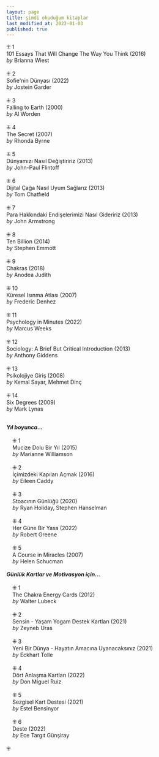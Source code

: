 ```yaml
---
layout: page  
title: şimdi okuduğum kitaplar  
last_modified_at: 2022-01-03
published: true  
---
```


⁜ 1  
101 Essays That Will Change The Way You Think (2016)  
<i>by</i> Brianna Wiest  
<br />
⁜ 2  
Sofie'nin Dünyası (2022)  
<i>by</i> Jostein Garder  
<br />
⁜ 3  
Falling to Earth (2000)  
<i>by</i> Al Worden  
<br />
⁜ 4  
The Secret (2007)  
<i>by</i> Rhonda Byrne  
<br />
⁜ 5  
Dünyamızı Nasıl Değiştiririz (2013)  
<i>by</i> John-Paul Flintoff  
<br />
⁜ 6  
Dijital Çağa Nasıl Uyum Sağlarız (2013)  
<i>by</i> Tom Chatfıeld   
<br />
⁜ 7  
Para Hakkındaki Endişelerimizi Nasıl Gideririz (2013)  
<i>by</i> John Armstrong  
<br />
⁜ 8  
Ten Billion (2014)  
<i>by</i> Stephen Emmott  
<br />
⁜ 9  
Chakras (2018)  
<i>by</i> Anodea Judith  
<br />
⁜ 10  
Küresel Isınma Atlası (2007)  
<i>by</i> Frederic Denhez  
<br />
⁜ 11  
Psychology in Minutes  (2022)  
<i>by</i> Marcus Weeks  
<br />
⁜ 12  
Sociology: A Brief But Critical Introduction (2013)  
<i>by</i> Anthony Giddens  
<br />
⁜ 13  
Psikolojiye Giriş (2008)  
<i>by</i> Kemal Sayar, Mehmet Dinç  
<br />
⁜  14  
Six Degrees (2009)  
<i>by</i> Mark Lynas  
<br />  


<i><b>Yıl boyunca...</b></i>  
<br />
&nbsp; &nbsp; ⁜ 1  
&nbsp; &nbsp; Mucize Dolu Bir Yıl (2015)  
&nbsp; &nbsp; <i>by</i> Marianne Williamson  
<br />
&nbsp; &nbsp; ⁜ 2    
&nbsp; &nbsp; İçimizdeki Kapıları Açmak (2016)  
&nbsp; &nbsp; <i>by</i> Eileen Caddy  
<br />
&nbsp; &nbsp; ⁜ 3  
&nbsp; &nbsp; Stoacının Günlüğü (2020)  
&nbsp; &nbsp; <i>by</i> Ryan Holiday, Stephen Hanselman  
<br />
&nbsp; &nbsp; ⁜ 4  
&nbsp; &nbsp; Her Güne Bir Yasa (2022)  
&nbsp; &nbsp; <i>by</i> Robert Greene    
<br />
&nbsp; &nbsp; ⁜ 5  
&nbsp; &nbsp; A Course in Miracles (2007)  
&nbsp; &nbsp; <i>by</i> Helen Schucman    
<br /> 
<i><b>Günlük Kartlar ve Motivasyon için...</b></i>  
<br />
&nbsp; &nbsp; ⁜ 1  
&nbsp; &nbsp; The Chakra Energy Cards (2012)  
&nbsp; &nbsp; <i>by</i> Walter Lubeck  
<br />
&nbsp; &nbsp; ⁜ 2  
&nbsp; &nbsp; Sensin - Yaşam Yogam Destek Kartları (2021)  
&nbsp; &nbsp; <i>by</i> Zeyneb Uras  
<br />
&nbsp; &nbsp; ⁜ 3  
&nbsp; &nbsp; Yeni Bir Dünya - Hayatın Amacına Uyanacaksınız (2021)  
&nbsp; &nbsp; <i>by</i> Eckhart Tolle  
<br />
&nbsp; &nbsp; ⁜ 4  
&nbsp; &nbsp; Dört Anlaşma Kartları (2022)  
&nbsp; &nbsp; <i>by</i> Don Miguel Ruiz  
<br />
&nbsp; &nbsp; ⁜ 5  
&nbsp; &nbsp; Sezgisel Kart Destesi (2021)  
&nbsp; &nbsp; <i>by</i> Estel Bensinyor  
<br />
&nbsp; &nbsp; ⁜ 6  
&nbsp; &nbsp; Deste (2022)  
&nbsp; &nbsp; <i>by</i> Ece Targıt Günşiray  
<br />
⁜  
 
